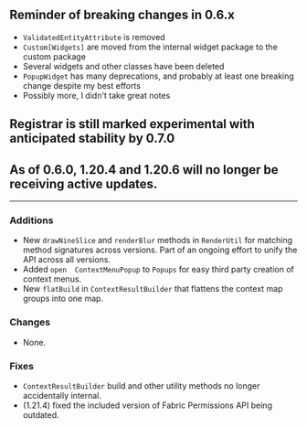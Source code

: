 ## Reminder of breaking changes in 0.6.x
* `ValidatedEntityAttribute` is removed
* `Custom[Widgets]` are moved from the internal widget package to the custom package
* Several widgets and other classes have been deleted
* `PopupWidget` has many deprecations, and probably at least one breaking change despite my best efforts
* Possibly more, I didn't take great notes

## Registrar is still marked experimental with anticipated stability by 0.7.0

## As of 0.6.0, 1.20.4 and 1.20.6 will no longer be receiving active updates.

-------------------------------------

### Additions
* New `drawNineSlice` and `renderBlur` methods in `RenderUtil` for matching method signatures across versions. Part of an ongoing effort to unify the API across all versions.
* Added `open  ContextMenuPopup` to `Popups` for easy third party creation of context menus.
* New `flatBuild` in `ContextResultBuilder` that flattens the context map groups into one map.

### Changes
* None.

### Fixes
* `ContextResultBuilder` build and other utility methods no longer accidentally internal.
* (1.21.4) fixed the included version of Fabric Permissions API being outdated.